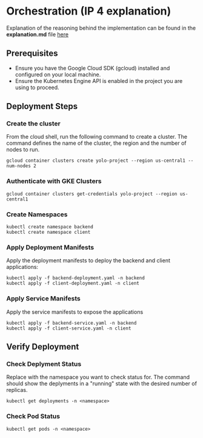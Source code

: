 # Orchestration (IP 4 explanation)

Explanation of the reasoning behind the implementation can be found in the **explanation.md** file [here](https://github.com/IamMutevu/moringa-containerization-project/blob/master/k8s/explanation.md)

## Prerequisites
- Ensure you have the Google Cloud SDK (gcloud) installed and configured on your local machine.
- Ensure the Kubernetes Engine API is enabled in the project you are using to proceed.  

## Deployment Steps 
### Create the cluster

From the cloud shell, run the following command to create a cluster. The command defines the name of the cluster, the region and the number of nodes to run. 

```
gcloud container clusters create yolo-project --region us-central1 --num-nodes 2
```

### Authenticate with GKE Clusters

```
gcloud container clusters get-credentials yolo-project --region us-central1
```

### Create Namespaces

```
kubectl create namespace backend
kubectl create namespace client
```
### Apply Deployment Manifests

Apply the deployment manifests to deploy the backend and client applications:

```
kubectl apply -f backend-deployment.yaml -n backend
kubectl apply -f client-deployment.yaml -n client
```

### Apply Service Manifests

Apply the service manifests to expose the applications

```
kubectl apply -f backend-service.yaml -n backend
kubectl apply -f client-service.yaml -n client
```

## Verify Deployment

### Check Deplyment Status

Replace <namespace> with the namespace you want to check status for. The command should show the deplyments in a "running" state with the desired number of replicas.

```
kubectl get deployments -n <namespace> 
```

### Check Pod Status

```
kubectl get pods -n <namespace> 
```